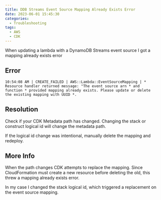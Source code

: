 ```yaml
---
title: DDB Streams Event Source Mapping Already Exists Error
date: 2023-06-01 15:45:30
categories:
  - Troubleshooting
tags:
  - AWS
  - CDK
---
```


When updating a lambda with a DynamoDB Streams event source I got a mapping already exists error

<!--more-->

## Error

```text
10:54:08 AM | CREATE_FAILED | AWS::Lambda::EventSourceMapping | *
Resource handler returned message: "The event source arn * and function * provided mapping already exists. Please update or delete the existing mapping with UUID *.
```

## Resolution

Check if your CDK Metadata path has changed. Changing the stack or construct logical id will change the metadata path.

If the logical id change was intentional, manually delete the mapping and redeploy.

## More Info

When the path changes CDK attempts to replace the mapping. Since CloudFormation must create a new resource before deleting the old, this threw a mapping already exists error.

In my case I changed the stack logical id, which triggered a replacement on the event source mapping.
